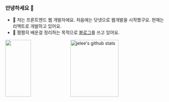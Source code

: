 ### 안녕하세요 👋

- 💬 저는 프론트엔드 웹 개발자에요. 처음에는 닷넷으로 웹개발을 시작했구요. 현재는 리액트로 개발하고 있어요.   
- 🌱 짬짬히 배운걸 정리하는 목적으로 <a href="https://jelee603.github.io/" target="_blank">블로그</a>를 쓰고 있어요. 

<div style="display: flex, height:180px">
 <a href="https://github.com/jelee603"><img align="center" style="width: 40%; height:180px" src="https://github-readme-stats.vercel.app/api/top-langs/?username=jelee603&exclude_repo=jelee603.github.io&layout=compact&hide_border=true&bg_color=30,91eae4,86A8E7&title_color=fff&text_color=fff" /></a>
 <a href="https://github.com/jelee603"><img align="center" style="width: 55%; height:180px" src="https://github-readme-stats.vercel.app/api?username=jelee603&show_icons=true&include_all_commits=true&hide=stars,contribs&count_private=true&hide_border=true&bg_color=30,7F7FD5,86A8E7,91eae4&title_color=fff&text_color=fff" alt="jelee's github stats" /></a>
</div>
<br/>
